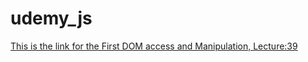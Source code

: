 # udemy_js


[This is the link for the First DOM access and Manipulation, Lecture:39](https://www.udemy.com/the-complete-javascript-course/learn/v4/t/lecture/5869156?start=0)


